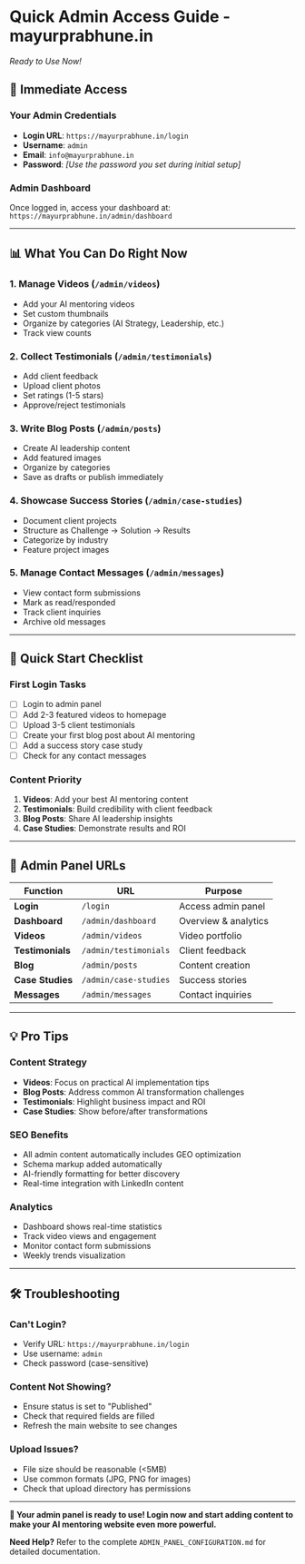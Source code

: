# Quick Admin Access Guide - mayurprabhune.in
*Ready to Use Now!*

## 🚀 **Immediate Access**

### **Your Admin Credentials**
- **Login URL**: `https://mayurprabhune.in/login`
- **Username**: `admin`
- **Email**: `info@mayurprabhune.in`
- **Password**: *[Use the password you set during initial setup]*

### **Admin Dashboard**
Once logged in, access your dashboard at:
`https://mayurprabhune.in/admin/dashboard`

---

## 📊 **What You Can Do Right Now**

### **1. Manage Videos** (`/admin/videos`)
- Add your AI mentoring videos
- Set custom thumbnails
- Organize by categories (AI Strategy, Leadership, etc.)
- Track view counts

### **2. Collect Testimonials** (`/admin/testimonials`)
- Add client feedback
- Upload client photos
- Set ratings (1-5 stars)
- Approve/reject testimonials

### **3. Write Blog Posts** (`/admin/posts`)
- Create AI leadership content
- Add featured images
- Organize by categories
- Save as drafts or publish immediately

### **4. Showcase Success Stories** (`/admin/case-studies`)
- Document client projects
- Structure as Challenge → Solution → Results
- Categorize by industry
- Feature project images

### **5. Manage Contact Messages** (`/admin/messages`)
- View contact form submissions
- Mark as read/responded
- Track client inquiries
- Archive old messages

---

## 🎯 **Quick Start Checklist**

### **First Login Tasks**
- [ ] Login to admin panel
- [ ] Add 2-3 featured videos to homepage
- [ ] Upload 3-5 client testimonials
- [ ] Create your first blog post about AI mentoring
- [ ] Add a success story case study
- [ ] Check for any contact messages

### **Content Priority**
1. **Videos**: Add your best AI mentoring content
2. **Testimonials**: Build credibility with client feedback
3. **Blog Posts**: Share AI leadership insights
4. **Case Studies**: Demonstrate results and ROI

---

## 🔗 **Admin Panel URLs**

| Function | URL | Purpose |
|----------|-----|---------|
| **Login** | `/login` | Access admin panel |
| **Dashboard** | `/admin/dashboard` | Overview & analytics |
| **Videos** | `/admin/videos` | Video portfolio |
| **Testimonials** | `/admin/testimonials` | Client feedback |
| **Blog** | `/admin/posts` | Content creation |
| **Case Studies** | `/admin/case-studies` | Success stories |
| **Messages** | `/admin/messages` | Contact inquiries |

---

## 💡 **Pro Tips**

### **Content Strategy**
- **Videos**: Focus on practical AI implementation tips
- **Blog Posts**: Address common AI transformation challenges
- **Testimonials**: Highlight business impact and ROI
- **Case Studies**: Show before/after transformations

### **SEO Benefits**
- All admin content automatically includes GEO optimization
- Schema markup added automatically
- AI-friendly formatting for better discovery
- Real-time integration with LinkedIn content

### **Analytics**
- Dashboard shows real-time statistics
- Track video views and engagement
- Monitor contact form submissions
- Weekly trends visualization

---

## 🛠️ **Troubleshooting**

### **Can't Login?**
- Verify URL: `https://mayurprabhune.in/login`
- Use username: `admin`
- Check password (case-sensitive)

### **Content Not Showing?**
- Ensure status is set to "Published"
- Check that required fields are filled
- Refresh the main website to see changes

### **Upload Issues?**
- File size should be reasonable (<5MB)
- Use common formats (JPG, PNG for images)
- Check that upload directory has permissions

---

**🎉 Your admin panel is ready to use! Login now and start adding content to make your AI mentoring website even more powerful.**

**Need Help?** Refer to the complete `ADMIN_PANEL_CONFIGURATION.md` for detailed documentation.